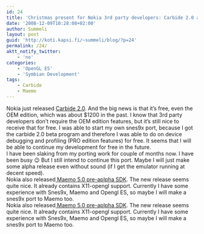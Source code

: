 ```yaml
---
id: 24
title: 'Christmas present for Nokia 3rd party developers: Carbide 2.0 and Maemo 5.0'
date: '2008-12-09T10:28:08+02:00'
author: Summeli
layout: post
guid: 'http://koti.kapsi.fi/~summeli/blog/?p=24'
permalink: /24/
aktt_notify_twitter:
    - 'no'
categories:
    - 'OpenGL ES'
    - 'Symbian Development'
tags:
    - Carbide
    - Maemo
---
```


Nokia just released [Carbide 2.0](http://www.forum.nokia.com/Resources_and_Information/Tools/IDEs/Carbide/). And the big news is that it’s free, even the OEM edition, which was about $1200 in the past. I know that 3rd party developers don’t require the OEM edition features, but it’s still nice to receive that for free. I was able to start my own snes9x port, because I got the carbide 2.0 beta program and therefore I was able to do on device debugging and profiling (PRO edition features) for free. It seems that I will be able to continue my development for free in the future.  
I have been slaking from my porting work for couple of months now. I have been busy 😉 But I still intend to continue this port. Maybe I will just make some alpha release even without sound (if I get the emulator running at decent speed).  
Nokia also released[ Maemo 5.0 pre-aplpha SDK](http://maemo.org/development/sdks/maemo_5-0/). The new release seems quite nice. It already contains X11-opengl support. Currently I have some experience with Snes9x, Maemo and Opengl ES, so maybe I will make a snes9x port to Maemo too.  
Nokia also released[ Maemo 5.0 pre-aplpha SDK](http://maemo.org/development/sdks/maemo_5-0/). The new release seems quite nice. It already contains X11-opengl support. Currently I have some experience with Snes9x, Maemo and Opengl ES, so maybe I will make a snes9x port to Maemo too.